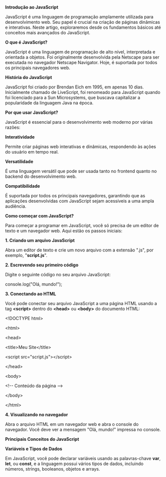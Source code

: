 **Introdução ao JavaScript**

JavaScript é uma linguagem de programação amplamente utilizada para desenvolvimento web. Seu papel é crucial na criação de páginas dinâmicas e interativas. Neste artigo, exploraremos desde os fundamentos básicos até conceitos mais avançados do JavaScript.

**O que é JavaScript?**

JavaScript é uma linguagem de programação de alto nível, interpretada e orientada a objetos. Foi originalmente desenvolvida pela Netscape para ser executada no navegador Netscape Navigator. Hoje, é suportada por todos os principais navegadores web.

**História do JavaScript**

JavaScript foi criado por Brendan Eich em 1995, em apenas 10 dias. Inicialmente chamado de LiveScript, foi renomeado para JavaScript quando foi licenciado para a Sun Microsystems, que buscava capitalizar a popularidade da linguagem Java na época.

**Por que usar JavaScript?**

JavaScript é essencial para o desenvolvimento web moderno por várias razões:

**Interatividade**

Permite criar páginas web interativas e dinâmicas, respondendo às ações do usuário em tempo real.

**Versatilidade**

É uma linguagem versátil que pode ser usada tanto no frontend quanto no backend do desenvolvimento web.

**Compatibilidade**

É suportada por todos os principais navegadores, garantindo que as aplicações desenvolvidas com JavaScript sejam acessíveis a uma ampla audiência.

**Como começar com JavaScript?**

Para começar a programar em JavaScript, você só precisa de um editor de texto e um navegador web. Aqui estão os passos iniciais:

**1\. Criando um arquivo JavaScript**

Abra um editor de texto e crie um novo arquivo com a extensão ".js", por exemplo, "**script.js**".

**2\. Escrevendo seu primeiro código**

Digite o seguinte código no seu arquivo JavaScript:

console.log("Olá, mundo!");

**3\. Conectando ao HTML**

Você pode conectar seu arquivo JavaScript a uma página HTML usando a tag **&lt;script&gt;** dentro do **&lt;head&gt;** ou **&lt;body&gt;** do documento HTML:


&lt;!DOCTYPE html&gt;

&lt;html&gt;

&lt;head&gt;

&lt;title&gt;Meu Site&lt;/title&gt;

&lt;script src="script.js"&gt;&lt;/script&gt;

&lt;/head&gt;

&lt;body&gt;

&lt;!-- Conteúdo da página --&gt;

&lt;/body&gt;

&lt;/html&gt;

**4\. Visualizando no navegador**

Abra o arquivo HTML em um navegador web e abra o console do navegador. Você deve ver a mensagem "Olá, mundo!" impressa no console.

**Principais Conceitos do JavaScript**

**Variáveis e Tipos de Dados**

Em JavaScript, você pode declarar variáveis usando as palavras-chave **var**, **let**, ou **const**, e a linguagem possui vários tipos de dados, incluindo números, strings, booleanos, objetos e arrays.
